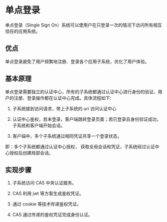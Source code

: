 # 单点登录

单点登录（Single Sign On）系统可以使用户在只登录一次的情况下访问所有相互信任的应用系统。

## 优点

单点登录避免了用户频繁地注册、登录各个应用子系统，优化了用户体验。

## 基本原理

单点登录需要独立的认证中心，所有的子系统都通过认证中心进行身份的验证，用户的注册、登录操作都在认证中心完成。具体流程如下: 

1. 子系统接到访问请求，带上子系统的 uri 访问认证中心

2. 认证中心鉴权，若未登录，客户端跳转登录页面；若已登录且身份验证成功，子系统和客户端开始会话。

3. 客户端中，多个子系统通过相同凭证共享一个登录状态。

即：多个子系统都通过认证中心授权， 获取全局会话和凭证，子系统经过认证中心授权后创建局部会话。

## 实现步骤

1. 子系统访问 CAS 中央认证服务。

2. CAS 利用 jwt 等方案生成鉴权凭证。

3. 通过 cookie 等技术传递鉴权凭证。

4. CAS 通过传递的鉴权凭证完成身份认证。